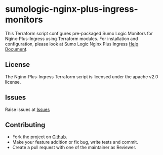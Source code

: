 # sumologic-nginx-plus-ingress-monitors

This Terraform script configures pre-packaged Sumo Logic Monitors for Nginx-Plus-Ingress using Terraform modules.
For installation and configuration, please look at Sumo Logic Nginx Plus Ingress [Help Document](https://help.sumologic.com/07Sumo-Logic-Apps/24Web_Servers/Nginx_Ingress_ULM/Install_the_Nginx_Ingress_App_and_View_the_Dashboards).

## License

The Nginx-Plus-Ingress Terraform script is licensed under the apache v2.0 license.

## Issues

Raise issues at [Issues](https://github.com/SumoLogic/terraform-sumologic-sumo-logic-monitor/issues)

## Contributing

* Fork the project on [Github](https://github.com/SumoLogic/terraform-sumologic-sumo-logic-monitor).
* Make your feature addition or fix bug, write tests and commit.
* Create a pull request with one of the maintainer as Reviewer.
